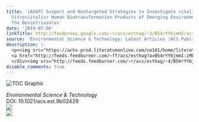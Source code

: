 ```yaml
---
title: '[ASAP] Suspect and Nontargeted Strategies to Investigate <italic toggle="yes">in
  Vitro</italic> Human Biotransformation Products of Emerging Environmental Contaminants:
  The Benzotriazoles'
date: '2019-07-06'
linkTitle: http://feedproxy.google.com/~r/acs/esthag/~3/B54rYY6jmmI/acs.est.9b02429
source: 'Environmental Science & Technology: Latest Articles (ACS Publications)'
description: |-
  <p><img src="https://achs-prod.literatumonline.com/na101/home/literatum/publisher/achs/journals/content/esthag/0/esthag.ahead-of-print/acs.est.9b02429/20190703/images/medium/es-2019-024297_0003.gif" alt="TOC Graphic"/></p><div><cite>Environmental Science & Technology</cite></div><div>DOI: 10.1021/acs.est.9b02429</div><div class="feedflare">
  <a href="http://feeds.feedburner.com/~ff/acs/esthag?a=B54rYY6jmmI:zMLXIf54aeE:yIl2AUoC8zA"><img src="http://feeds.feedburner.com/~ff/acs/esthag?d=yIl2AUoC8zA" border="0"></img></a>
  </div><img src="http://feeds.feedburner.com/~r/acs/esthag/~4/B54rYY6jmmI" ...
disable_comments: true
---
```

<p><img src="https://achs-prod.literatumonline.com/na101/home/literatum/publisher/achs/journals/content/esthag/0/esthag.ahead-of-print/acs.est.9b02429/20190703/images/medium/es-2019-024297_0003.gif" alt="TOC Graphic"/></p><div><cite>Environmental Science & Technology</cite></div><div>DOI: 10.1021/acs.est.9b02429</div><div class="feedflare">
<a href="http://feeds.feedburner.com/~ff/acs/esthag?a=B54rYY6jmmI:zMLXIf54aeE:yIl2AUoC8zA"><img src="http://feeds.feedburner.com/~ff/acs/esthag?d=yIl2AUoC8zA" border="0"></img></a>
</div><img src="http://feeds.feedburner.com/~r/acs/esthag/~4/B54rYY6jmmI" ...